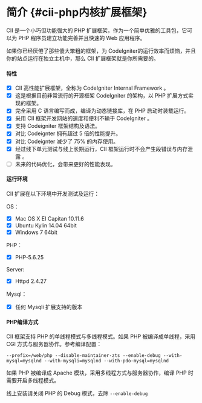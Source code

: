 # 简介 {#cii-php内核扩展框架}

CII 是一个小巧但功能强大的 PHP 扩展框架，作为一个简单优雅的工具包，它可以为 PHP 程序员建立功能完善并且快速的 Web 应用程序。

如果你已经厌倦了那些傻大笨粗的框架，为 CodeIgniter的运行效率而烦恼，并且你的站点运行在独立主机中，那么 CII 扩展框架就是你所需要的。

#### 特性

* [x] CII 高性能扩展框架，全称为 CodeIgniter Internal Framework 。
* [x] 这是根据目前非常流行的开源框架 CodeIgniter 的架构，以 PHP 扩展方式实现的框架。
* [x] 完全采用 C 语言编写而成，编译为动态链接库，在 PHP 启动时装载运行。
* [x] 采用 CII 框架开发网站的速度和便利不输于 CodeIgniter 。
* [x] 支持 Codeigniter 框架结构及语法。
* [x] 对比 Codeignter 拥有超过 5 倍的性能提升。
* [x] 对比 Codeignter 减少了 75% 的内存使用。
* [x] 经过线下单元测试与线上长期运行，CII 框架运行时不会产生段错误与内存泄露 。
* [ ] 未来的代码优化，会带来更好的性能表现。

#### 运行环境

CII 扩展在以下环境中开发测试及运行：

OS：
* [x] Mac OS X EI Capitan 10.11.6
* [x] Ubuntu Kylin 14.04 64bit
* [x] Windows 7 64bit

PHP：
* [x] PHP-5.6.25

Server:
* [x] Httpd 2.4.27

Mysql：
* [x] 任何 Mysqli 扩展支持的版本

#### PHP编译方式

CII 框架支持 PHP 的单线程模式与多线程模式。如果 PHP 被编译成单线程，采用 CGI 方式与服务器协作。参考编译配置：

```
--prefix=/web/php --disable-maintainer-zts --enable-debug --with-mysql=mysqlnd --with-mysqli=mysqlnd --with-pdo-mysql=mysqlnd
```

如果 PHP 被编译成 Apache 模块，采用多线程方式与服务器协作，编译 PHP 时需要开启多线程模式。

线上安装请关闭 PHP 的 Debug 模式，去除 `--enable-debug`

